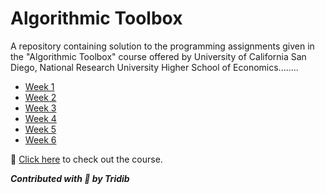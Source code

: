 # Algorithmic Toolbox

A repository containing solution to the programming assignments given in the "Algorithmic Toolbox" course offered by University of California San Diego, National Research University Higher School of Economics........

- [Week 1](https://github.com/tridibsamanta/Algorithmic-Toolbox/tree/master/Week%201)
- [Week 2](https://github.com/tridibsamanta/Algorithmic-Toolbox/tree/master/Week%202)
- [Week 3](https://github.com/tridibsamanta/Algorithmic-Toolbox/tree/master/Week%203)
- [Week 4](https://github.com/tridibsamanta/Algorithmic-Toolbox/tree/master/Week%204)
- [Week 5](https://github.com/tridibsamanta/Algorithmic-Toolbox/tree/master/Week%205)
- [Week 6](https://github.com/tridibsamanta/Algorithmic-Toolbox/tree/master/Week%206)

:link: [Click here](https://www.coursera.org/learn/algorithmic-toolbox) to check out the course.


***Contributed with :blue_heart: by Tridib***
